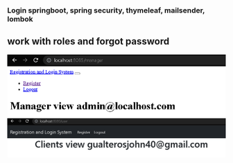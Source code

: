 ### Login springboot, spring security, thymeleaf, mailsender, lombok

## work with roles and forgot password

![](./admin.png)
![](./user.png)